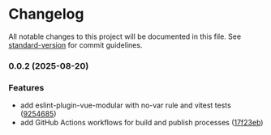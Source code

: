 # Changelog

All notable changes to this project will be documented in this file. See [standard-version](https://github.com/conventional-changelog/standard-version) for commit guidelines.

### 0.0.2 (2025-08-20)


### Features

* add eslint-plugin-vue-modular with no-var rule and vitest tests ([9254685](https://github.com/andrewmolyuk/eslint-plugin-vue-modular/commit/925468588af4ec729976d92a3ce1b00fd5e889cf))
* add GitHub Actions workflows for build and publish processes ([17f23eb](https://github.com/andrewmolyuk/eslint-plugin-vue-modular/commit/17f23eb99988fde5aaa8137d0a5eabe34a45f96e))
